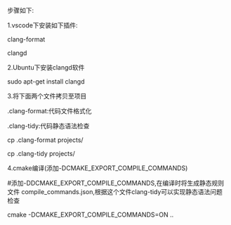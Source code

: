 步骤如下:

1.vscode下安装如下插件:

clang-format

clangd

2.Ubuntu下安装clangd软件

sudo apt-get install clangd

3.将下面两个文件拷贝至项目

.clang-format:代码文件格式化

.clang-tidy:代码静态语法检查

cp .clang-format projects/

cp .clang-tidy projects/


4.cmake编译(添加-DCMAKE_EXPORT_COMPILE_COMMANDS)

  #添加-DDCMAKE_EXPORT_COMPILE_COMMANDS,在编译时将生成静态规则文件 compile_commands.json,根据这个文件clang-tidy可以实现静态语法问题检查

cmake -DCMAKE_EXPORT_COMPILE_COMMANDS=ON ..

